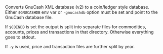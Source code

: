 Converts GnuCash XML database (v2) to a coin/ledger style database. Either `$GNUCASHDB` env var
or `-gnucashdb` option must be set and point to the GnuCash database file.

If `$COINDB` is set the output is split into separate files for commodities, accounts, prices and transactions
in that directory. Otherwise everything goes to stdout.

If `-y` is used, price and transaction files are further split by year.